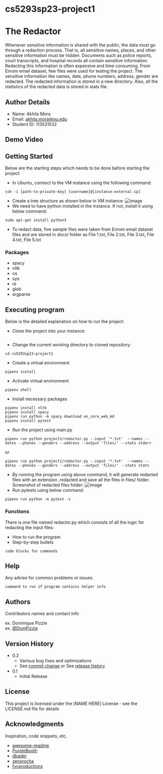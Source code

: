 # cs5293sp23-project1
# The Redactor

Whenever sensitive information is shared with the public, the data must go through a redaction process. That is, all sensitive names, places, and other sensitive information must be hidden. Documents such as police reports, court transcripts, and hospital records all contain sensitive information. Redacting this information is often expensive and time consuming.
From Enrom email dataset, few files were used for testing the project. The sensitive information like names, date, phone numbers, address, gender are redacted. The redacted information is stored in a new directory. Also, all the statistics of the redacted data is stored in stats file.

## Author Details
* Name: Akhila Mora
* Email: akhila.mora@ou.edu
* Student ID: 113531532

## Demo Video


## Getting Started

Below are the starting steps which needs to be done before starting the project:
* In Ubuntu, connect to the VM instance using the following command:
```
ssh -i [path-to-private-key] [username]@[instance-external-ip]
```
* Create a tree structure as shown below in VM instance:
![image](https://user-images.githubusercontent.com/113566461/229966821-0577dc91-024a-4856-a767-0d4d0c130712.png)
* We need to have python installed in the instance. If not, install it using below command:
```
sudo apt-get install python3
```
* To redact data, five sample files were taken from Enrom email dataset files and are stored in docs/ folder as File 1.txt, File 2.txt, File 3.txt, File 4.txt, File 5.txt

### Packages

* spacy
* nltk
* os
* sys
* re
* glob
* argparse

## Executing program

Below is the detailed explanation on how to run the project:
* Clone the project into your instance:
```

```
* Change the current working directory to cloned repository:
```
cd cs5293sp23-project1
```
* Create a virtual environment
```
pipenv install
```
* Activate virtual environment
```
pipenv shell
```
* Install necessary packages
```
pipenv install nltk
pipenv install spacy
pipenv run python -m spacy download en_core_web_md
pipenv install pytest
```
* Run the project using main.py
```
pipenv run python project1/redactor.py --input '*.txt'  --names --dates --phones --genders --address --output 'files/' --stats stderr
```
or
```
pipenv run python project1/redactor.py --input '*.txt'  --names --dates --phones --genders --address --output 'files/' --stats stats
```
* By running the program using above command, it will generate redacted files with an extension .redacted and save all the files in files/ folder. Screenshot of redacted files folder:
![image](https://user-images.githubusercontent.com/113566461/229969365-2b808578-c0a2-45d4-9df1-c3b51573c786.png)
* Run pytests using below command:
```
pipenv run python -m pytest -v
```

### Functions
There is one file named redactor.py which consists of all the logic for redacting the input files:
* How to run the program
* Step-by-step bullets
```
code blocks for commands
```

## Help

Any advise for common problems or issues.
```
command to run if program contains helper info
```

## Authors

Contributors names and contact info

ex. Dominique Pizzie  
ex. [@DomPizzie](https://twitter.com/dompizzie)

## Version History

* 0.2
    * Various bug fixes and optimizations
    * See [commit change]() or See [release history]()
* 0.1
    * Initial Release

## License

This project is licensed under the [NAME HERE] License - see the LICENSE.md file for details

## Acknowledgments

Inspiration, code snippets, etc.
* [awesome-readme](https://github.com/matiassingers/awesome-readme)
* [PurpleBooth](https://gist.github.com/PurpleBooth/109311bb0361f32d87a2)
* [dbader](https://github.com/dbader/readme-template)
* [zenorocha](https://gist.github.com/zenorocha/4526327)
* [fvcproductions](https://gist.github.com/fvcproductions/1bfc2d4aecb01a834b46)
